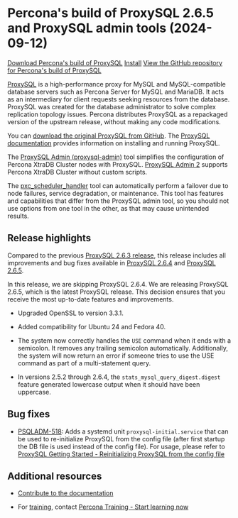 #  Percona's build of ProxySQL 2.6.5 and ProxySQL admin tools (2024-09-12)

[Download Percona's build of ProxySQL](https://www.percona.com/download-proxysql)
[Install](install-v2.md)
[View the GitHub repository for Percona's build of ProxySQL](https://github.com/percona/proxysql-admin-tool)

[ProxySQL](https://proxysql.com/) is a high-performance proxy for MySQL and MySQL-compatible database servers such as Percona Server for MySQL and MariaDB. It acts as an intermediary for client requests seeking resources from the database. ProxySQL was created for the database administrator to solve complex replication topology issues. Percona distributes ProxySQL as a repackaged version of the upstream release, without making any code modifications. 

You can [download the original ProxySQL from GitHub](https://github.com/sysown/proxysql/releases). The [ProxySQL documentation](https://proxysql.com/documentation/) provides information on installing and running ProxySQL.

The [ProxySQL Admin (proxysql-admin)](proxysql-admin-tool-v2-config.md) tool simplifies the configuration of Percona XtraDB Cluster nodes with ProxySQL.  [ProxySQL Admin 2](proxysql-admin-tool-functions.md) supports Percona XtraDB Cluster without custom scripts.

The [pxc_scheduler_handler](psh-overview.md) tool can automatically perform a failover due to node failures, service degradation, or maintenance. This tool has features and capabilities that differ from the ProxySQL admin tool, so you should not use options from one tool in the other, as that may cause unintended results.

## Release highlights

Compared to the previous [ProxySQL 2.6.3 release], this release includes all improvements and bug fixes available in [ProxySQL 2.6.4] and [ProxySQL 2.6.5].

In this release, we are skipping ProxySQL 2.6.4. We are releasing ProxySQL 2.6.5, which is the latest ProxySQL release. This decision ensures that you receive the most up-to-date features and improvements.

* Upgraded OpenSSL to version 3.3.1.

* Added compatibility for Ubuntu 24 and Fedora 40.

* The system now correctly handles the `USE` command when it ends with a semicolon. It removes any trailing semicolon automatically. Additionally, the system will now return an error if someone tries to use the USE command as part of a multi-statement query.

* In versions 2.5.2 through 2.6.4, the `stats_mysql_query_digest.digest` feature generated lowercase output when it should have been uppercase.


## Bug fixes

* [PSQLADM-518](https://perconadev.atlassian.net/browse/PSQLADM-518): Adds a systemd unit `proxysql-initial.service` that can be used to re-initialize ProxySQL from the config file (after first startup the DB file is used instead of the config file). For usage, please refer to [ProxySQL Getting Started - Reinitializing ProxySQL from the config file](https://proxysql.com/documentation/getting-started/#:~:text=Reinitializing%20ProxySQL%20from%20the%20config%20file])

## Additional resources

- [Contribute to the documentation](https://github.com/percona/proxysql-admin-tool-doc/blob/main/contributing.md)

- For [training](https://www.percona.com/training), contact [Percona Training - Start learning now](https://learn.percona.com/contact-me)


[ProxySQL 2.6.3 release]: https://docs.percona.com/proxysql/2.6.3.html
[ProxySQL 2.6.4]: https://github.com/sysown/proxysql/releases/tag/v2.6.4
[ProxySQL 2.6.5]: https://github.com/sysown/proxysql/releases/tag/v2.6.5
